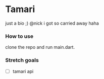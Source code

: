 # Tamari
just a bio ;) @nick i got so carried away haha


### How to use
clone the repo and run main.dart. 


### Stretch goals
- [ ] tamari api
